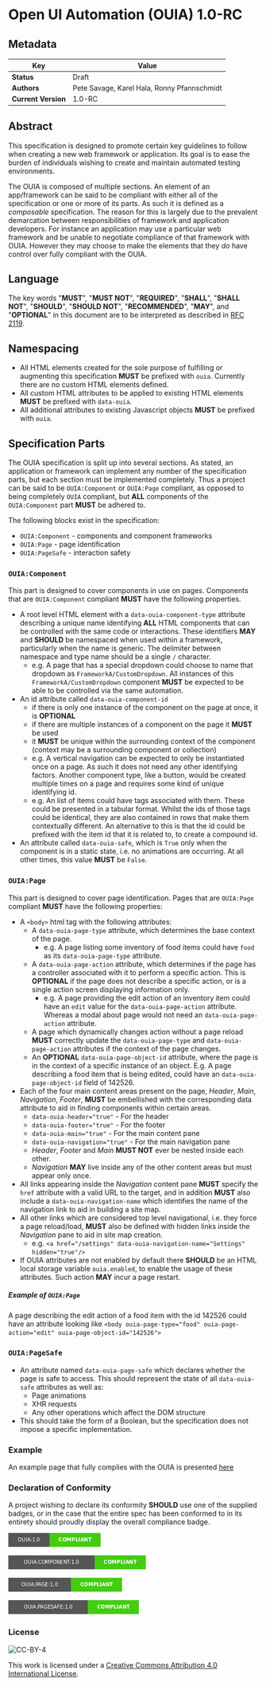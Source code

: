 Open UI Automation (OUIA) 1.0-RC
================================

Metadata
--------

| Key             | Value |
|-----------------|-------|
| **Status**          | Draft |
| **Authors**         | Pete Savage, Karel Hala, Ronny Pfannschmidt |
| **Current Version** | 1.0-RC |

Abstract
--------

This specification is designed to promote certain key guidelines to follow when creating a new web
framework or application. Its goal is to ease the burden of individuals wishing to create and
maintain automated testing environments.

The OUIA is composed of multiple sections. An element of an app/framework can be said to be
compliant with either all of the specification or one or more of its parts. As such it is defined
as a _composable_ specification. The reason for this is largely due to the prevalent demarcation
between responsibilities of framework and application developers. For instance an application may
use a particular web framework and be unable to negotiate compliance of that framework with OUIA.
However they may choose to make the elements that they _do_ have control over fully compliant
with the OUIA.

Language
--------

The key words "**MUST**", "**MUST NOT**", "**REQUIRED**", "**SHALL**", "**SHALL NOT**",
"**SHOULD**", "**SHOULD NOT**", "**RECOMMENDED**", "**MAY**", and "**OPTIONAL**" in this document
are to be interpreted as described in [RFC 2119](https://www.ietf.org/rfc/rfc2119.txt).

Namespacing
-----------

* All HTML elements created for the sole purpose of fulfilling or augmenting this specification
  **MUST** be prefixed with `ouia`. Currently there are no custom HTML elements defined.
* All custom HTML attributes to be applied to existing HTML elements **MUST** be prefixed
  with `data-ouia`.
* All additional attributes to existing Javascript objects **MUST** be prefixed with `ouia`.

Specification Parts
-------------------

The OUIA specification is split up into several sections. As stated, an application or
framework can implement any number of the specification parts, but each section must be implemented
completely. Thus a project can be said to be `OUIA:Component` or `OUIA:Page` compliant,
as opposed to being completely `OUIA` compliant, but **ALL** components of the
`OUIA:Component` part **MUST** be adhered to.

The following blocks exist in the specification:

* `OUIA:Component` - components and component frameworks
* `OUIA:Page` - page identification
* `OUIA:PageSafe` - interaction safety

### `OUIA:Component`
This part is designed to cover components in use on pages. Components that are `OUIA:Component` compliant
**MUST** have the following properties.

* A root level HTML element with a `data-ouia-component-type` attribute describing a unique name
  identifying **ALL** HTML components that can be controlled with the same code or interactions.
  These identifiers **MAY** and **SHOULD** be namespaced when used within a framework, particularly
  when the name is generic. The delimiter between namespace and type name should be a single `/`
  character.
  * e.g. A page that has a special dropdown could choose to name that dropdown as
    `FrameworkA/CustomDropdown`. All instances of this `FrameworkA/CustomDropdown` component
    **MUST** be expected to be able to be controlled via the same automation.
* An id attribute called `data-ouia-component-id`
  * if there is only one instance of the component on the page at once, it is **OPTIONAL**
  * if there are multiple instances of a component on the page it **MUST** be used
  * it **MUST** be unique within the surrounding context of the component
    (context may be a surrounding component or collection)
  * e.g. A vertical navigation can be expected to only be instantiated once on a page. As such
    it does not need any other identifying factors. Another component type, like a button, would be
    created multiple times on a page and requires some kind of unique identifying id.
  * e.g. An list of items could have tags associated with them. These could be presented in a
    tabular format. Whilst the ids of those tags could be identical, they are also contained in rows
    that make them contextually different. An alternative to this is that the id could be prefixed
    with the item id that it is related to, to create a compound id.
* An attribute called `data-ouia-safe`, which is `True` only when the component is in a static state,
  i.e. no animations are occurring. At all other times, this value **MUST** be `False`.

### `OUIA:Page`
This part is designed to cover page identification. Pages that are `OUIA:Page` compliant **MUST**
have the following properties:

* A `<body>` html tag with the following attributes:
  * A `data-ouia-page-type` attribute, which determines the base context of the page.
     * e.g. A page listing some inventory of food items could have `food` as its 
       `data-ouia-page-type` attribute.
  * A `data-ouia-page-action` attribute, which determines if the page has a controller
     associated with it to perform a specific action. This is **OPTIONAL** if the page does
     not describe a specific action, or is a single action screen displaying information only.
     * e.g. A page providing the edit action of an inventory item could have an `edit` value
       for the `data-ouia-page-action` attribute. Whereas a modal about page would not need an 
       `data-ouia-page-action` attribute.
  * A page which dynamically changes action without a page reload **MUST** correctly update the
    `data-ouia-page-type` and `data-ouia-page-action` attributes if the context of the page changes.
  * An **OPTIONAL** `data-ouia-page-object-id` attribute, where the page is in the context of a
    specific instance of an object.  E.g. A page describing a food item that is
    being edited, could have an `data-ouia-page-object-id` field of 142526.
* Each of the four main content areas present on the page, *Header*, *Main*, *Navigation*, *Footer*,
  **MUST** be embellished with the corresponding data attribute to aid in finding components
  within certain areas.
  * `data-ouia-header="true"` - For the header
  * `data-ouia-footer="true"` - For the footer
  * `data-ouia-main="true"` - For the main content pane
  * `data-ouia-navigation="true"` - For the main navigation pane
  * *Header*, *Footer* and *Main* **MUST NOT** ever be nested inside each other.
  * *Navigation* **MAY** live inside any of the other content areas but must appear only once.
* All links appearing inside the *Navigation* content pane **MUST** specify the `href` attribute
  with a valid URL to the target, and in addition **MUST** also include a
  `data-ouia-navigation-name` which identifies the name of the navigation link to aid in building
  a site map. 
* All other links which are considered top level navigational, i.e. they force a page reload/load,
  **MUST** also be defined with hidden links inside the *Navigation* pane to aid in site map 
  creation.
  * e.g. `<a href="/settings" data-ouia-navigation-name="Settings" hidden="true"/>`
* If OUIA attributes are not enabled by default there **SHOULD** be an HTML local storage
  variable `ouia.enabled`, to enable the usage of these attributes. Such action **MAY** incur
  a page restart.

##### Example of `OUIA:Page`
A page describing the edit action of a food item with the id 142526 could have an attribute
looking like `<body ouia-page-type="food" ouia-page-action="edit" ouia-page-object-id="142526">`

### `OUIA:PageSafe`
* An attribute named `data-ouia-page-safe` which declares whether the page
  is safe to access. This should represent the state of all `data-ouia-safe` attributes as well as:
  * Page animations
  * XHR requests
  * Any other operations which affect the DOM structure
* This should take the form of a Boolean, but the specification does not impose a specific
  implementation.

### Example

An example page that fully complies with the OUIA is presented [here](example.html)

### Declaration of Conformity
A project wishing to declare its conformity **SHOULD** use one of the supplied badges, or in the
case that the entire spec has been conformed to in its entirety should proudly display the overall
compliance badge.

![](ouia.png "Compliance Badge")

![](ouia-component.png "Component Compliance Badge")

![](ouia-page.png "Page Compliance Badge")

![](ouia-pagesafe.png "Page Safe Compliance Badge")


### License

![](https://i.creativecommons.org/l/by/4.0/88x31.png "CC-BY-4")

This work is licensed under a [Creative Commons Attribution 4.0 International License](http://creativecommons.org/licenses/by/4.0/)</a>.